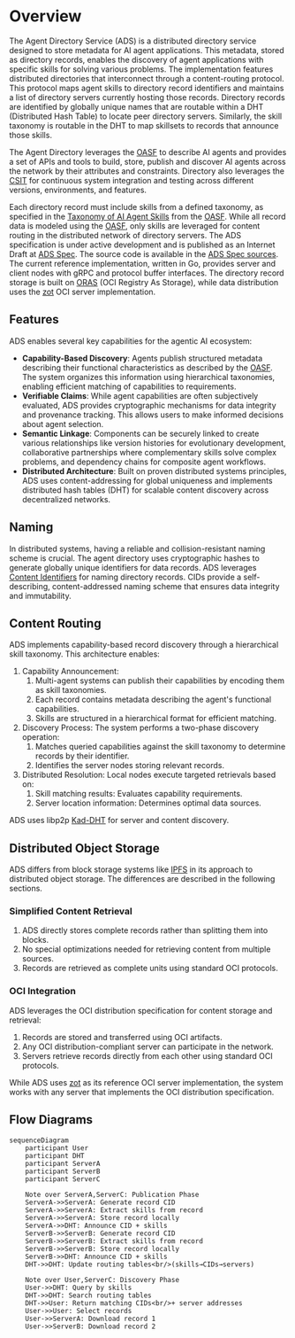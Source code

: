 # Overview

The Agent Directory Service (ADS) is a distributed directory service designed to
store metadata for AI agent applications. This metadata, stored as directory
records, enables the discovery of agent applications with specific skills for
solving various problems.
The implementation features distributed directories that interconnect through a
content-routing protocol. This protocol maps agent skills to directory record
identifiers and maintains a list of directory servers currently hosting those
records.
Directory records are identified by globally unique names that are routable
within a DHT (Distributed Hash Table) to locate peer directory servers.
Similarly, the skill taxonomy is routable in the DHT to map skillsets to records
that announce those skills.

The Agent Directory leverages the [OASF](../oasf/open-agentic-schema-framework.md) to
describe AI agents and provides a set of APIs and tools to build, store, publish
and discover AI agents across the network by their attributes and constraints.
Directory also leverages the [CSIT](../csit/csit.md) for continuous system
integration and testing across different versions, environments, and features.

Each directory record must include skills from a defined taxonomy, as specified
in the [Taxonomy of AI Agent Skills](../oasf/taxonomy.md) from the [OASF](../oasf/open-agentic-schema-framework.md).
While all record data is modeled using the [OASF](../oasf/open-agentic-schema-framework.md), only skills are
leveraged for content routing in the distributed network of directory servers.
The ADS specification is under active development and is published as an
Internet Draft at [ADS Spec](https://spec.dir.agntcy.org). The source code is
available in the [ADS Spec sources](https://github.com/agntcy/dir-spec).
The current reference implementation, written in Go, provides server and client
nodes with gRPC and protocol buffer interfaces. The directory record storage is
built on [ORAS](https://oras.land) (OCI Registry As Storage), while data
distribution uses the [zot](https://zotregistry.dev) OCI server implementation.

## Features

ADS enables several key capabilities for the agentic AI ecosystem:

- **Capability-Based Discovery**: Agents publish structured metadata describing their
functional characteristics as described by the [OASF](../oasf/open-agentic-schema-framework.md).
The system organizes this information using hierarchical taxonomies,
enabling efficient matching of capabilities to requirements.
- **Verifiable Claims**: While agent capabilities are often subjectively evaluated,
ADS provides cryptographic mechanisms for data integrity and provenance tracking.
This allows users to make informed decisions about agent selection.
- **Semantic Linkage**: Components can be securely linked to create various relationships
like version histories for evolutionary development, collaborative partnerships where
complementary skills solve complex problems, and dependency chains for composite agent workflows.
- **Distributed Architecture**: Built on proven distributed systems principles,
ADS uses content-addressing for global uniqueness and implements distributed hash tables (DHT)
for scalable content discovery across decentralized networks.

## Naming

In distributed systems, having a reliable and collision-resistant naming scheme
is crucial. The agent directory uses cryptographic hashes to generate globally
unique identifiers for data records.
ADS leverages [Content Identifiers](https://github.com/multiformats/cid) for
naming directory records. CIDs provide a self-describing, content-addressed
naming scheme that ensures data integrity and immutability.

## Content Routing

ADS implements capability-based record discovery through a hierarchical skill
taxonomy. This architecture enables:

1. Capability Announcement:
    1. Multi-agent systems can publish their capabilities by encoding them as skill taxonomies.
    2. Each record contains metadata describing the agent's functional capabilities.
    3. Skills are structured in a hierarchical format for efficient matching.
2. Discovery Process: The system performs a two-phase discovery operation:
    1. Matches queried capabilities against the skill taxonomy to determine records by their identifier.
    2. Identifies the server nodes storing relevant records.
3. Distributed Resolution: Local nodes execute targeted retrievals based on:
    1. Skill matching results: Evaluates capability requirements.
    2. Server location information: Determines optimal data sources.

ADS uses libp2p [Kad-DHT](https://docs.libp2p.io/concepts/discovery-routing/kaddht/)
for server and content discovery.

## Distributed Object Storage

ADS differs from block storage systems like
[IPFS](https://ipfs.tech/) in its approach to distributed object storage.
The differences are described in the following sections.

### Simplified Content Retrieval

1. ADS directly stores complete records rather than splitting them into blocks.
2. No special optimizations needed for retrieving content from multiple sources.
3. Records are retrieved as complete units using standard OCI protocols.

### OCI Integration

ADS leverages the OCI distribution specification for content storage and retrieval:

1. Records are stored and transferred using OCI artifacts.
2. Any OCI distribution-compliant server can participate in the network.
3. Servers retrieve records directly from each other using standard OCI protocols.

While ADS uses [zot](https://zotregistry.dev) as its reference OCI server implementation, the system works
with any server that implements the OCI distribution specification.

## Flow Diagrams

```mermaid
sequenceDiagram
    participant User
    participant DHT
    participant ServerA
    participant ServerB
    participant ServerC

    Note over ServerA,ServerC: Publication Phase
    ServerA->>ServerA: Generate record CID
    ServerA->>ServerA: Extract skills from record
    ServerA->>ServerA: Store record locally
    ServerA->>DHT: Announce CID + skills
    ServerB->>ServerB: Generate record CID
    ServerB->>ServerB: Extract skills from record
    ServerB->>ServerB: Store record locally
    ServerB->>DHT: Announce CID + skills
    DHT->>DHT: Update routing tables<br/>(skills→CIDs→servers)

    Note over User,ServerC: Discovery Phase
    User->>DHT: Query by skills
    DHT->>DHT: Search routing tables
    DHT->>User: Return matching CIDs<br/>+ server addresses
    User->>User: Select records
    User->>ServerA: Download record 1
    User->>ServerB: Download record 2
```
